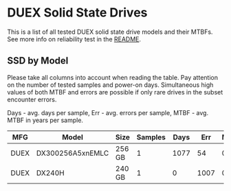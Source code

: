 DUEX Solid State Drives
=======================

This is a list of all tested DUEX solid state drive models and their MTBFs. See
more info on reliability test in the [README](https://github.com/linuxhw/SMART).

SSD by Model
------------

Please take all columns into account when reading the table. Pay attention on the
number of tested samples and power-on days. Simultaneous high values of both MTBF
and errors are possible if only rare drives in the subset encounter errors.

Days - avg. days per sample,
Err  - avg. errors per sample,
MTBF - avg. MTBF in years per sample.

| MFG       | Model              | Size   | Samples | Days  | Err   | MTBF |
|-----------|--------------------|--------|---------|-------|-------|------|
| DUEX      | DX300256A5xnEMLC   | 256 GB | 1       | 1077  | 54    | 0.05   |
| DUEX      | DX240H             | 240 GB | 1       | 0     | 1007  | 0.00   |
